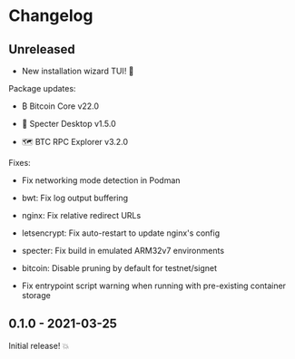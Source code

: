 # Changelog

## Unreleased

- New installation wizard TUI! 🧙

Package updates:

- ₿ Bitcoin Core v22.0

- 👻 Specter Desktop v1.5.0

- 🗺️ BTC RPC Explorer v3.2.0

Fixes:

- Fix networking mode detection in Podman

- bwt: Fix log output buffering

- nginx: Fix relative redirect URLs

- letsencrypt: Fix auto-restart to update nginx's config

- specter: Fix build in emulated ARM32v7 environments

- bitcoin: Disable pruning by default for testnet/signet

- Fix entrypoint script warning when running with pre-existing container storage

## 0.1.0 - 2021-03-25

Initial release! 💥
